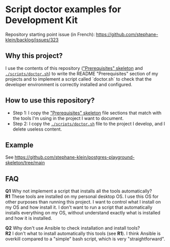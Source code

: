 # Script doctor examples for Development Kit

Repository starting point issue (in French): https://github.com/stephane-klein/backlog/issues/323

## Why this project?

I use the contents of this repository (["Prerequisites" skeleton](prerequisites-skeleton.md) and [`./scripts/doctor.sh`](`./scripts/doctor.sh)) to write the README "Prerequisites" section of my projects and to implement a script called `doctor.sh` to check that the developer environment is correctly installed and configured.


## How to use this repository?

- Step 1: I copy the ["Prerequisites" skeleton](prerequisites-skeleton.md) file sections that match with the tools I'm using in the project I want to document.
- Step 2: I copy the [`./scripts/doctor.sh`](`./scripts/doctor.sh) file to the project I develop, and I delete useless content.

## Example

See https://github.com/stephane-klein/postgres-playground-skeleton/tree/main

## FAQ

**Q1** Why not implement a script that installs all the tools automatically?<br />
**R1** These tools are installed on my personal desktop OS. I use this OS for other purposes than running this project.
I want to control what I install on my OS and how install it. I don't want to run a script that automatically installs everything on my OS, without understand exactly what is installed and how it is installed.

**Q2** Why don't use Ansible to check installation and install tools?<br />
**R2** I don't what to install automatically this tools (see **R1**). I think Ansible is overkill compared to a "simple" bash script, which is very "straightforward".
